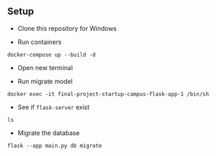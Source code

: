 ## Setup
* Clone this repository for Windows

* Run containers
```
docker-compose up --build -d
```

* Open new terminal

* Run migrate model
```
docker exec -it final-project-startup-campus-flask-app-1 /bin/sh
```
* See if ```flask-server``` exist
```
ls
```
* Migrate the database
```
flask --app main.py db migrate
```